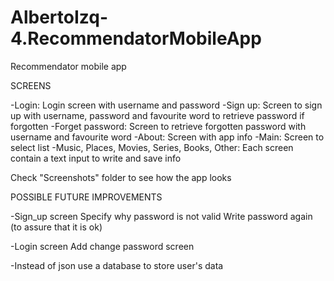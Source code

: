 # AlbertoIzq-4.RecommendatorMobileApp
Recommendator mobile app

SCREENS

-Login: Login screen with username and password
-Sign up: Screen to sign up with username, password and favourite word to retrieve password if forgotten
-Forget password: Screen to retrieve forgotten password with username and favourite word
-About: Screen with app info
-Main: Screen to select list
-Music, Places, Movies, Series, Books, Other: Each screen contain a text input to write and save info 

Check "Screenshots" folder to see how the app looks

POSSIBLE FUTURE IMPROVEMENTS

-Sign_up screen
Specify why password is not valid
Write password again (to assure that it is ok)

-Login screen
Add change password screen

-Instead of json use a database to store user's data
